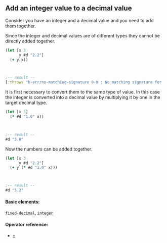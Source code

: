 <!---
  This markdown file was generated. Do not edit.
  -->

## Add an integer value to a decimal value

Consider you have an integer and a decimal value and you need to add them together.

Since the integer and decimal values are of different types they cannot be directly added together.

```clojure
(let [x 3
      y #d "2.2"]
  (+ y x))



;-- result --
[:throws "h-err/no-matching-signature 0-0 : No matching signature for '+'" :h-err/no-matching-signature]
```

It is first necessary to convert them to the same type of value. In this case the integer is converted into a decimal value by multiplying it by one in the target decimal type.

```clojure
(let [x 3]
  (* #d "1.0" x))



;-- result --
#d "3.0"
```

Now the numbers can be added together.

```clojure
(let [x 3
      y #d "2.2"]
  (+ y (* #d "1.0" x)))



;-- result --
#d "5.2"
```

#### Basic elements:

[`fixed-decimal`](../halite-basic-syntax-reference.md#fixed-decimal), [`integer`](../halite-basic-syntax-reference.md#integer)

#### Operator reference:

* [`+`](../halite-full-reference.md#_A)



